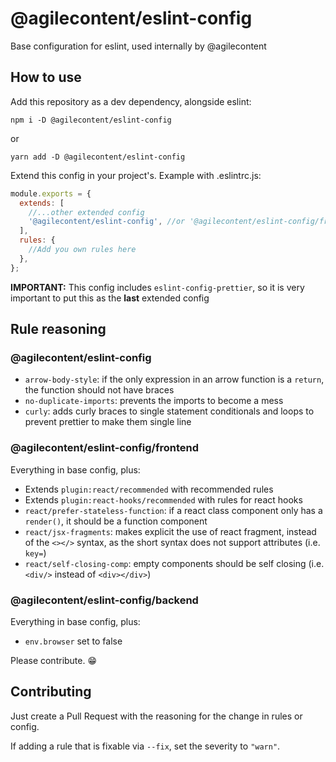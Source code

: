 # @agilecontent/eslint-config

Base configuration for eslint, used internally by @agilecontent

## How to use

Add this repository as a dev dependency, alongside eslint:

```shell
npm i -D @agilecontent/eslint-config
```

or

```
yarn add -D @agilecontent/eslint-config
```

Extend this config in your project's. Example with .eslintrc.js:

```js
module.exports = {
  extends: [
    //...other extended config
    '@agilecontent/eslint-config', //or '@agilecontent/eslint-config/frontend' if you use react
  ],
  rules: {
    //Add you own rules here
  },
};
```

**IMPORTANT:** This config includes `eslint-config-prettier`, so it is very important to put this as
the **last** extended config

## Rule reasoning

### @agilecontent/eslint-config

- `arrow-body-style`: if the only expression in an arrow function is a `return`, the function should
  not have braces
- `no-duplicate-imports`: prevents the imports to become a mess
- `curly`: adds curly braces to single statement conditionals and loops to prevent prettier to make
  them single line

### @agilecontent/eslint-config/frontend

Everything in base config, plus:

- Extends `plugin:react/recommended` with recommended rules
- Extends `plugin:react-hooks/recommended` with rules for react hooks
- `react/prefer-stateless-function`: if a react class component only has a `render()`, it should be
  a function component
- `react/jsx-fragments`: makes explicit the use of react fragment, instead of the `<></>` syntax, as
  the short syntax does not support attributes (i.e. `key=`)
- `react/self-closing-comp`: empty components should be self closing (i.e. `<div/>` instead of
  `<div></div>`)

### @agilecontent/eslint-config/backend

Everything in base config, plus:

- `env.browser` set to false

Please contribute. 😁

## Contributing

Just create a Pull Request with the reasoning for the change in rules or config.

If adding a rule that is fixable via `--fix`, set the severity to `"warn"`.

